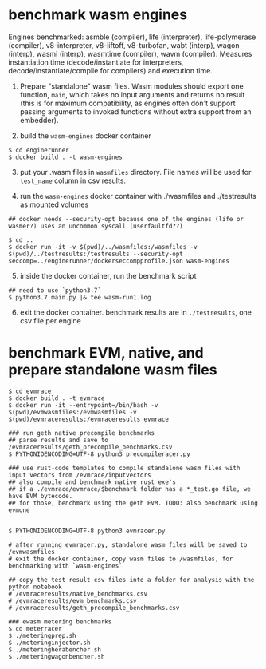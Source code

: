 
# benchmark wasm engines

Engines benchmarked: asmble (compiler), life (interpreter), life-polymerase (compiler), v8-interpreter, v8-liftoff, v8-turbofan, wabt (interp), wagon (interp), wasmi (interp), wasmtime (compiler), wavm (compiler). Measures instantiation time (decode/instantiate for interpreters, decode/instantiate/compile for compilers) and execution time.

1. Prepare "standalone" wasm files. Wasm modules should export one function, `main`, which takes no input arguments and returns no result (this is for maximum compatibility, as engines often don't support passing arguments to invoked functions without extra support from an embedder).

2. build the `wasm-engines` docker container

```
$ cd enginerunner
$ docker build . -t wasm-engines
```

3. put your .wasm files in `wasmfiles` directory. File names will be used for `test_name` column in csv results.

4. run the `wasm-engines` docker container with ./wasmfiles and ./testresults as mounted volumes

```
## docker needs --security-opt because one of the engines (life or wasmer?) uses an uncommon syscall (userfaultfd??)

$ cd ..
$ docker run -it -v $(pwd)/../wasmfiles:/wasmfiles -v $(pwd)/../testresults:/testresults --security-opt seccomp=../enginerunner/dockerseccompprofile.json wasm-engines
```

5. inside the docker container, run the benchmark script

```
## need to use `python3.7`
$ python3.7 main.py |& tee wasm-run1.log
```

6. exit the docker container. benchmark results are in `./testresults`, one csv file per engine



# benchmark EVM, native, and prepare standalone wasm files

```
$ cd evmrace
$ docker build . -t evmrace
$ docker run -it --entrypoint=/bin/bash -v $(pwd)/evmwasmfiles:/evmwasmfiles -v $(pwd)/evmraceresults:/evmraceresults evmrace

### run geth native precompile benchmarks
## parse results and save to /evmraceresults/geth_precompile_benchmarks.csv
$ PYTHONIOENCODING=UTF-8 python3 precompileracer.py

### use rust-code templates to compile standalone wasm files with input vectors from /evmrace/inputvectors
## also compile and benchmark native rust exe's
## if a ./evmrace/evmrace/$benchmark folder has a *_test.go file, we have EVM bytecode.
## for those, benchmark using the geth EVM. TODO: also benchmark using evmone


$ PYTHONIOENCODING=UTF-8 python3 evmracer.py

# after running evmracer.py, standalone wasm files will be saved to /evmwasmfiles
# exit the docker container, copy wasm files to /wasmfiles, for benchmarking with `wasm-engines`

## copy the test result csv files into a folder for analysis with the python notebook
# /evmraceresults/native_benchmarks.csv
# /evmraceresults/evm_benchmarks.csv
# /evmraceresults/geth_precompile_benchmarks.csv
```

```
### ewasm metering benchmarks
$ cd meterracer
$ ./meteringprep.sh
$ ./meteringinjector.sh
$ ./meteringherabencher.sh
$ ./meteringwagonbencher.sh
```

